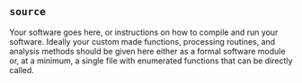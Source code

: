 ## `source`
Your software goes here, or instructions on how to compile and run your software. Ideally your custom made functions, processing routines, and analysis methods should be given here either as a formal software module or, at a minimum, a single file with enumerated functions that can be directly called.